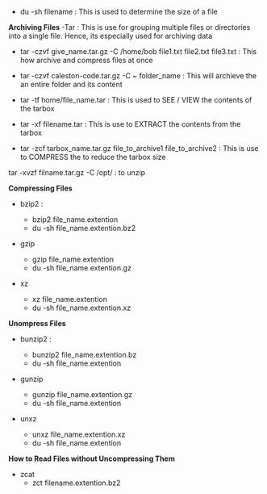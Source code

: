 - du -sh filename : This is used to determine the size of a file

**Archiving Files**
-Tar : This is use for grouping multiple files or directories into a single file. Hence, its especially used for archiving data

  - tar -czvf give_name.tar.gz -C /home/bob file1.txt file2.txt file3.txt : This how archive and compress files at once
  
  - tar -czvf caleston-code.tar.gz -C ~ folder_name : This will archieve the an entire folder and its content

  - tar -tf home/file_name.tar : This is used to SEE / VIEW the contents of the tarbox
  
  - tar -xf filename.tar : This is use to EXTRACT the contents from the tarbox

  - tar -zcf tarbox_name.tar.gz file_to_archive1 file_to_archive2 : This is use to COMPRESS the  to reduce the tarbox size
  
  tar -xvzf filname.tar.gz -C /opt/ : to unzip
  
**Compressing Files**
- bzip2 : 
  - bzip2 file_name.extention
  - du -sh file_name.extention.bz2
  
- gzip
  - gzip file_name.extention
  - du -sh file_name.extention.gz

- xz
  - xz file_name.extention
  - du -sh file_name.extention.xz

**Unompress Files**
- bunzip2 : 
  - bunzip2 file_name.extention.bz
  - du -sh file_name.extention
  
- gunzip
  - gunzip file_name.extention.gz
  - du -sh file_name.extention

- unxz
  - unxz file_name.extention.xz
  - du -sh file_name.extention

**How to Read Files without Uncompressing Them**
- zcat
  - zct filename.extention.bz2